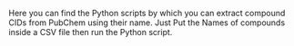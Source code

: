 Here you can find the Python scripts by which you can extract compound CIDs from PubChem using their name.
Just Put the Names of compounds inside a CSV file then run the Python script.

